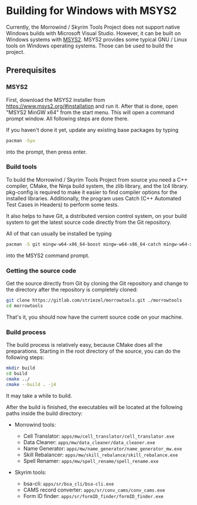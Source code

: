 # Building for Windows with MSYS2

Currently, the Morrowind / Skyrim Tools Project does not support native Windows
builds with Microsoft Visual Studio. However, it can be built on Windows systems
with [MSYS2](https://www.msys2.org/). MSYS2 provides some typical GNU / Linux
tools on Windows operating systems. Those can be used to build the project.

## Prerequisites

### MSYS2

First, download the MSYS2 installer from <https://www.msys2.org/#installation>
and run it. After that is done, open "MSYS2 MinGW x64" from the start menu. This
will open a command prompt window. All following steps are done there.

If you haven't done it yet, update any existing base packages by typing

```bash
pacman -Syu
```

into the prompt, then press enter.

### Build tools

To build the Morrowind / Skyrim Tools Project from source you need a C++
compiler, CMake, the Ninja build system, the zlib library, and the lz4 library.
pkg-config is required to make it easier to find compiler options for the
installed libraries. Additionally, the program uses Catch (C++ Automated Test
Cases in Headers) to perform some tests.

It also helps to have Git, a distributed version control system, on your build
system to get the latest source code directly from the Git repository.

All of that can usually be installed be typing

```bash
pacman -S git mingw-w64-x86_64-boost mingw-w64-x86_64-catch mingw-w64-x86_64-lz4 mingw-w64-x86_64-cmake mingw-w64-x86_64-gcc mingw-w64-x86_64-zlib mingw-w64-x86_64-ninja mingw-w64-x86_64-pkg-config
```

into the MSYS2 command prompt.

### Getting the source code

Get the source directly from Git by cloning the Git repository and change to
the directory after the repository is completely cloned:

```bash
git clone https://gitlab.com/striezel/morrowtools.git ./morrowtools
cd morrowtools
```

That's it, you should now have the current source code on your machine.

### Build process

The build process is relatively easy, because CMake does all the preparations.
Starting in the root directory of the source, you can do the following steps:

```bash
mkdir build
cd build
cmake ../
cmake --build . -j4
```

It may take a while to build.

After the build is finished, the executables will be located at the following
paths inside the build directory:

* Morrowind tools:
  * Cell Translator: `apps/mw/cell_translator/cell_translator.exe`
  * Data Cleaner: `apps/mw/data_cleaner/data_cleaner.exe`
  * Name Generator: `apps/mw/name_generator/name_generator_mw.exe`
  * Skill Rebalancer: `apps/mw/skill_rebalance/skill_rebalance.exe`
  * Spell Renamer: `apps/mw/spell_rename/spell_rename.exe`

* Skyrim tools:
  * bsa-cli: `apps/sr/bsa_cli/bsa-cli.exe`
  * CAMS record converter: `apps/sr/conv_cams/conv_cams.exe`
  * Form ID finder: `apps/sr/formID_finder/formID_finder.exe`
